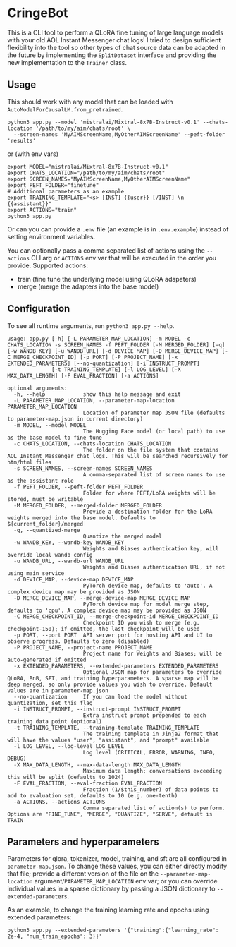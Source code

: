 # CringeBot 

This is a CLI tool to perform a QLoRA fine tuning of large language models with your old AOL Instant Messenger chat logs!
I tried to design sufficient flexibility into the tool so other types of chat source data can be adapted in the future
by implementing the `SplitDataset` interface and providing the new implementation to the `Trainer` class.

## Usage

This should work with any model that can be loaded with `AutoModelForCausalLM.from_pretrained`. 

```shell
python3 app.py --model 'mistralai/Mixtral-8x7B-Instruct-v0.1' --chats-location '/path/to/my/aim/chats/root' \
  --screen-names 'MyAIMScreenName,MyOtherAIMScreenName' --peft-folder 'results'
```

or (with env vars)

```shell
export MODEL="mistralai/Mixtral-8x7B-Instruct-v0.1"
export CHATS_LOCATION="/path/to/my/aim/chats/root"
export SCREEN_NAMES="MyAIMScreenName,MyOtherAIMScreenName"
export PEFT_FOLDER="finetune"
# Additional parameters as an example
export TRAINING_TEMPLATE="<s> [INST] {{user}} [/INST] \n {{assistant}}"
export ACTIONS="train"
python3 app.py
```

Or can you can provide a `.env` file (an example is in `.env.example`) instead of setting environment variables.

You can optionally pass a comma separated list of actions using the `--actions` CLI arg or `ACTIONS` env var that will be
executed in the order you provide. Supported actions:
 - train (fine tune the underlying model using QLoRA adapaters)
 - merge (merge the adapters into the base model)

## Configuration
 
To see all runtime arguments, run `python3 app.py --help`. 

```
usage: app.py [-h] [-L PARAMETER_MAP_LOCATION] -m MODEL -c CHATS_LOCATION -s SCREEN_NAMES -f PEFT_FOLDER [-M MERGED_FOLDER] [-q] [-w WANDB_KEY] [-u WANDB_URL] [-d DEVICE_MAP] [-D MERGE_DEVICE_MAP] [-C MERGE_CHECKPOINT_ID] [-p PORT] [-P PROJECT_NAME] [-x EXTENDED_PARAMETERS] [--no-quantization] [-i INSTRUCT_PROMPT]
              [-t TRAINING_TEMPLATE] [-l LOG_LEVEL] [-X MAX_DATA_LENGTH] [-F EVAL_FRACTION] [-a ACTIONS]

optional arguments:
  -h, --help            show this help message and exit
  -L PARAMETER_MAP_LOCATION, --parameter-map-location PARAMETER_MAP_LOCATION
                        Location of parameter map JSON file (defaults to parameter-map.json in current directory)
  -m MODEL, --model MODEL
                        The Hugging Face model (or local path) to use as the base model to fine tune
  -c CHATS_LOCATION, --chats-location CHATS_LOCATION
                        The folder on the file system that contains AOL Instant Messenger chat logs. This will be searched recursively for htm/html files
  -s SCREEN_NAMES, --screen-names SCREEN_NAMES
                        A comma-separated list of screen names to use as the assistant role
  -f PEFT_FOLDER, --peft-folder PEFT_FOLDER
                        Folder for where PEFT/LoRA weights will be stored, must be writable
  -M MERGED_FOLDER, --merged-folder MERGED_FOLDER
                        Provide a destination folder for the LoRA weights merged into the base model. Defaults to ${current_folder}/merged
  -q, --quantized-merge
                        Quantize the merged model
  -w WANDB_KEY, --wandb-key WANDB_KEY
                        Weights and Biases authentication key, will override local wandb config
  -u WANDB_URL, --wandb-url WANDB_URL
                        Weights and Biases authentication URL, if not using main service
  -d DEVICE_MAP, --device-map DEVICE_MAP
                        PyTorch device map, defaults to 'auto'. A complex device map may be provided as JSON
  -D MERGE_DEVICE_MAP, --merge-device-map MERGE_DEVICE_MAP
                        PyTorch device map for model merge step, defaults to 'cpu'. A complex device map may be provided as JSON
  -C MERGE_CHECKPOINT_ID, --merge-checkpoint-id MERGE_CHECKPOINT_ID
                        Checkpoint ID you wish to merge (e.g. checkpoint-150); if omitted, the last checkpoint will be used
  -p PORT, --port PORT  API server port for hosting API and UI to observe progress. Defaults to zero (disabled)
  -P PROJECT_NAME, --project-name PROJECT_NAME
                        Project name for Weights and Biases; will be auto-generated if omitted
  -x EXTENDED_PARAMETERS, --extended-parameters EXTENDED_PARAMETERS
                        Optional JSON map for parameters to override QLoRA, BnB, SFT, and training hyperparameters. A sparse map will be deep merged, so only provide values you wish to override. Default values are in parameter-map.json
  --no-quantization     If you can load the model without quantization, set this flag
  -i INSTRUCT_PROMPT, --instruct-prompt INSTRUCT_PROMPT
                        Extra instruct prompt prepended to each training data point (optional)
  -t TRAINING_TEMPLATE, --training-template TRAINING_TEMPLATE
                        The training template in Jinja2 format that will have the values "user", "assistant", and "prompt" available
  -l LOG_LEVEL, --log-level LOG_LEVEL
                        Log level (CRITICAL, ERROR, WARNING, INFO, DEBUG)
  -X MAX_DATA_LENGTH, --max-data-length MAX_DATA_LENGTH
                        Maximum data length; conversations exceeding this will be split (defaults to 1024)
  -F EVAL_FRACTION, --eval-fraction EVAL_FRACTION
                        Fraction (1/$this_number) of data points to add to evaluation set, defaults to 10 (e.g. one-tenth)
  -a ACTIONS, --actions ACTIONS
                        Comma separated list of action(s) to perform. Options are "FINE_TUNE", "MERGE", "QUANTIZE", "SERVE", default is TRAIN
```

## Parameters and hyperparameters

Parameters for qlora, tokenizer, model, training, and sft are all configured in `parameter-map.json`. To change
these values, you can either directly modify that file; provide a different version of the file on the
`--parameter-map-location` argument/`PARAMETER_MAP_LOCATION` env var; or you can override individual values in a sparse 
dictionary by passing a JSON dictionary to `--extended-parameters`. 

As an example, to change the training learning rate and epochs using extended parameters: 
```shell
python3 app.py --extended-parameters '{"training":{"learning_rate": 2e-4, "num_train_epochs": 3}}'
``` 
